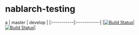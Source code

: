 # nablarch-testing 
a
| master | develop |
|:-----------|:------------|
|[![Build Status](https://travis-ci.org/nablarch/nablarch-testing.svg?branch=master)](https://travis-ci.org/nablarch/nablarch-testing)|[![Build Status](https://travis-ci.org/nablarch/nablarch-testing.svg?branch=develop)](https://travis-ci.org/nablarch/nablarch-testing)|
